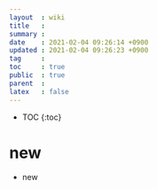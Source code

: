 ```yaml
---
layout  : wiki
title   : 
summary : 
date    : 2021-02-04 09:26:14 +0900
updated : 2021-02-04 09:26:23 +0900
tag     : 
toc     : true
public  : true
parent  : 
latex   : false
---
```

* TOC
{:toc}

# new
* new
